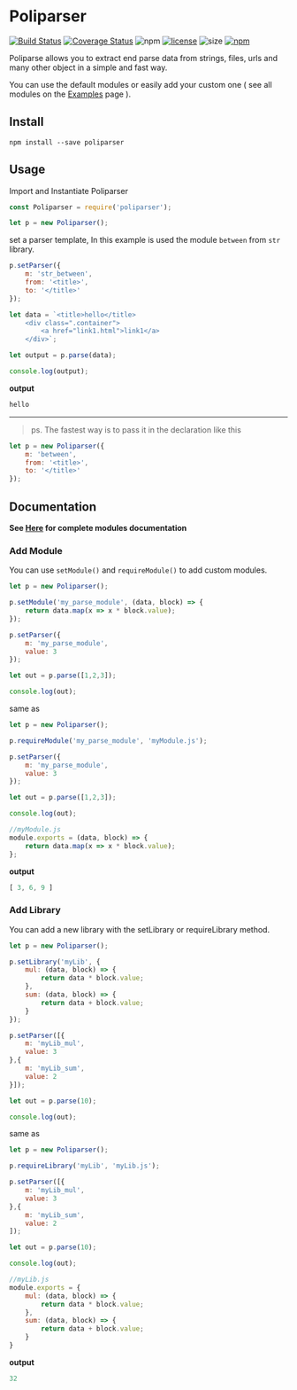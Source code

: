 # **Poliparser**
[![Build Status](https://travis-ci.org/colgatto/Poliparser.svg?branch=master)](https://travis-ci.org/colgatto/Poliparser)
[![Coverage Status](https://coveralls.io/repos/github/colgatto/Poliparser/badge.svg?branch=master)](https://coveralls.io/github/colgatto/Poliparser?branch=master)
![npm](https://badgen.net/npm/dt/poliparser)
[![license](https://badgen.net/npm/license/poliparser)](https://github.com/colgatto/RWTFPL)
![size](https://badgen.net/packagephobia/publish/poliparser)
[![npm](https://badgen.net/badge/icon/npm?icon=npm&label)](https://www.npmjs.com/package/poliparser)

Poliparse allows you to extract end parse data from strings, files, urls and many other object in a simple and fast way.

You can use the default modules or easily add your custom one ( see all modules on the [Examples](https://github.com/colgatto/Poliparser/tree/master/Examples) page ).

## **Install**

```
npm install --save poliparser 
```

## **Usage**

Import and Instantiate Poliparser

```js
const Poliparser = require('poliparser');

let p = new Poliparser();
```

set a parser template,
In this example is used the module `between` from `str` library.

```js
p.setParser({
	m: 'str_between',
	from: '<title>',
	to: '</title>'
});
```

```js
let data = `<title>hello</title>
	<div class=".container">
		<a href="link1.html">link1</a>
	</div>`;

let output = p.parse(data);

console.log(output);
```
**output**
```js
hello
```

---

>ps. The fastest way is to pass it in the declaration like this

```js
let p = new Poliparser({
	m: 'between',
	from: '<title>',
	to: '</title>'
});
```
## **Documentation**

**See [Here](https://github.com/colgatto/Poliparser/tree/master/Examples) for complete modules documentation**

### Add Module

You can use `setModule()` and `requireModule()` to add custom modules.

```js
let p = new Poliparser();

p.setModule('my_parse_module', (data, block) => {
	return data.map(x => x * block.value);
});

p.setParser({
	m: 'my_parse_module',
	value: 3
});

let out = p.parse([1,2,3]);

console.log(out);
```

same as

```js
let p = new Poliparser();

p.requireModule('my_parse_module', 'myModule.js');

p.setParser({
	m: 'my_parse_module',
	value: 3
});

let out = p.parse([1,2,3]);

console.log(out);
```

```js
//myModule.js
module.exports = (data, block) => {
	return data.map(x => x * block.value);
};
```

**output**
```js
[ 3, 6, 9 ]
```

### Add Library

You can add a new library with the setLibrary or requireLibrary method.

```js
let p = new Poliparser();

p.setLibrary('myLib', {
	mul: (data, block) => {
		return data * block.value;
	},
	sum: (data, block) => {
		return data + block.value;
	}
});

p.setParser([{
	m: 'myLib_mul',
	value: 3
},{
	m: 'myLib_sum',
	value: 2
}]);

let out = p.parse(10);

console.log(out);
```

same as

```js
let p = new Poliparser();

p.requireLibrary('myLib', 'myLib.js');

p.setParser([{
	m: 'myLib_mul',
	value: 3
},{
	m: 'myLib_sum',
	value: 2
]);

let out = p.parse(10);

console.log(out);
```

```js
//myLib.js
module.exports = {
	mul: (data, block) => {
		return data * block.value;
	},
	sum: (data, block) => {
		return data + block.value;
	}
}
```

**output**

```js
32
```
